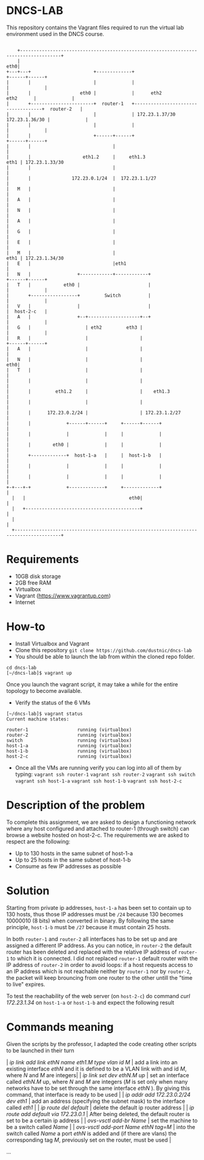 # DNCS-LAB

This repository contains the Vagrant files required to run the virtual lab environment used in the DNCS course.
```

    +-------------------------------------------------------------------------------------+
    |                                                                                 eth0|
+---+---+                       +-------------+                                    +------+------+
|       |                       |             |                                    |             |
|       |                  eth0 |             |      eth2                eth2      |             |
|       +-----------------------+  router-1   +------------------------------------+  router-2   |
|       |                       |             | 172.23.1.37/30      172.23.1.36/30 |             |
|       |                       |             |                                    |             |
|       |                       +------+------+                                    +------+------+
|       |                              |                                                  |
|       |                   eth1.2     |     eth1.3                                  eth1 | 172.23.1.33/30
|       |                              |                                                  |
|       |               172.23.0.1/24  |  172.23.1.1/27                                   |
|   M   |                              |                                                  |
|   A   |                              |                                                  |
|   N   |                              |                                                  |
|   A   |                              |                                                  |
|   G   |                              |                                                  |
|   E   |                              |                                                  |
|   M   |                              |                                             eth1 | 172.23.1.34/30
|   E   |                              |eth1                                              |
|   N   |                 +------------+------------+                              +------+------+
|   T   |            eth0 |                         |                              |             |
|       +-----------------+         Switch          |                              |             |
|   V   |                 |                         |                              |  host-2-c   |
|   A   |                 +--+-------------------+--+                              |             |
|   G   |                    | eth2         eth3 |                                 |             |
|   R   |                    |                   |                                 +------+------+
|   A   |                    |                   |                                        |
|   N   |                    |                   |                                    eth0|
|   T   |                    |                   |                                        |
|       |                    |                   |                                        |
|       |         eth1.2     |                   |    eth1.3                              |
|       |                    |                   |                                        |
|       |      172.23.0.2/24 |                   | 172.23.1.2/27                          |
|       |             +------+------+     +------+------+                                 |
|       |             |             |     |             |                                 |
|       |        eth0 |             |     |             |                                 |
|       +-------------+  host-1-a   |     |  host-1-b   |                                 |
|       |             |             |     |             |                                 |
|       |             |             |     |             |                                 |
+-+---+-+             +-------------+     +-------------+                                 |
  |   |                                      eth0|                                        |
  |   +------------------------------------------+                                        |
  |                                                                                       |
  +---------------------------------------------------------------------------------------+

```

# Requirements
 - 10GB disk storage
 - 2GB free RAM
 - Virtualbox
 - Vagrant (https://www.vagrantup.com)
 - Internet

# How-to
 - Install Virtualbox and Vagrant
 - Clone this repository
`git clone https://github.com/dustnic/dncs-lab`
 - You should be able to launch the lab from within the cloned repo folder.
```
cd dncs-lab
[~/dncs-lab]$ vagrant up
```
Once you launch the vagrant script, it may take a while for the entire topology to become available.
 - Verify the status of the 6 VMs
```
[~/dncs-lab]$ vagrant status
Current machine states:

router-1                  running (virtualbox)
router-2                  running (virtualbox)
switch                    running (virtualbox)
host-1-a                  running (virtualbox)
host-1-b                  running (virtualbox)
host-2-c                  running (virtualbox)
```
- Once all the VMs are running verify you can log into all of them by typing:
`vagrant ssh router-1`
`vagrant ssh router-2`
`vagrant ssh switch`
`vagrant ssh host-1-a`
`vagrant ssh host-1-b`
`vagrant ssh host-2-c`

# Description of the problem
To complete this assignment, we are asked to design a functioning network where any host configured and attached to router-1 (through switch) can browse a website hosted on host-2-c.
The requirements we are asked to respect are the following:
 - Up to 130 hosts in the same subnet of host-1-a
 - Up to 25 hosts in the same subnet of host-1-b
 - Consume as few IP addresses as possible

# Solution
Starting from private ip addresses, `host-1-a` has been set to contain up to 130 hosts, thus those IP addresses must be `/24` because 130 becomes 10000010 (8 bits) when converted in binary.
By following the same principle, `host-1-b` must be `/27` because it must contain 25 hosts.

In both `router-1` and `router-2` all interfaces has to be set up and are assigned a different IP address.
As you can notice, in `router-2` the default router has been deleted and replaced with the relative IP address of `router-1` to which it is connected.
I did not replaced `router-1` default router with the IP address of `router-2` in order to avoid loops: if a host requests access to an IP address which is not reachable neither by `router-1` nor by `router-2`, the packet will keep brouncing from one router to the other untill the "time to live" expires.

To test the reachability of the web server (on `host-2-c`) do command *curl 172.23.1.34* on `host-1-a` or `host-1-b` and expect the following result

# Commands meaning

Given the scripts by the professor, I adapted the code creating other scripts to be launched in their turn

| *ip link add link ethN name eth1.M type vlan id M* | add a link into an existing interface _ethN_ and it is defined to be a VLAN link with and id _M_, where _N_ and _M_ are integers|
| *ip link set dev ethN.M up* | set an interface called _ethN.M_ up, where _N_ and _M_ are integers (_M_ is set only when many networks have to be set through the same interface _ethN_ ). By giving this command, that interface is ready to be used |
| *ip addr add 172.23.0.2/24 dev eth1* | add an address (specifying the subnet mask) to the interface called _eth1_ |
| *ip route del default* | delete the default ip router address |
| *ip route add default via 172.23.0.1* | After being deleted, the default router is set to be a certain ip address |
| *ovs-vsctl add-br Name* | set the machine to be a switch called _Name_ |
| *ovs-vsctl add-port Name ethN tag=M* | into the switch called _Name_ a port _ethN_ is added and (if there are vlans) the corresponding tag _M_, previously set on the router, must be used |



...

